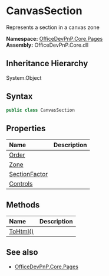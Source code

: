 # CanvasSection
Represents a section in a canvas zone  

**Namespace:** [OfficeDevPnP.Core.Pages](OfficeDevPnP.Core.Pages.md)  
**Assembly:** OfficeDevPnP.Core.dll  
## Inheritance Hierarchy
System.Object  
## Syntax
```C#
public class CanvasSection
```
## Properties
|**Name**|**Description**|
|:-----|:-----|
| [Order](OfficeDevPnP.Core.Pages.CanvasSection.Order.md) | 
| [Zone](OfficeDevPnP.Core.Pages.CanvasSection.Zone.md) | 
| [SectionFactor](OfficeDevPnP.Core.Pages.CanvasSection.SectionFactor.md) | 
| [Controls](OfficeDevPnP.Core.Pages.CanvasSection.Controls.md) | 
## Methods
|**Name**|**Description**|
|:-----|:-----|
| [ToHtml()](OfficeDevPnP.Core.Pages.CanvasSection.7c2b006f.md) | 
## See also
- [OfficeDevPnP.Core.Pages](OfficeDevPnP.Core.Pages.md)
